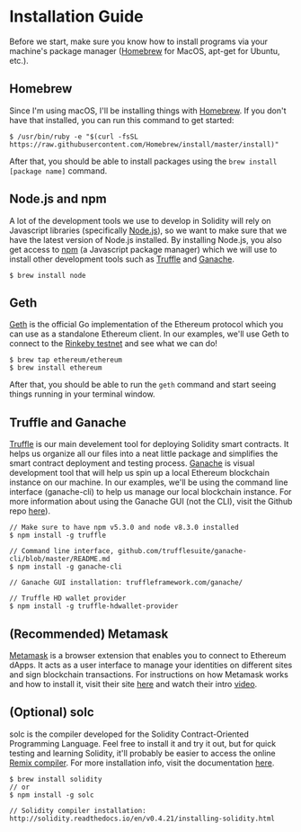 # Installation Guide #

Before we start, make sure you know how to install programs via your machine's package manager ([Homebrew](https://brew.sh/) for MacOS, apt-get for Ubuntu, etc.). 

## Homebrew ##
Since I'm using macOS, I'll be installing things with [Homebrew](https://brew.sh/). If you don't have that installed, you can run this command to get started:
```
$ /usr/bin/ruby -e "$(curl -fsSL https://raw.githubusercontent.com/Homebrew/install/master/install)"
```
After that, you should be able to install packages using the `brew install [package name]` command. 

## Node.js and npm ##
A lot of the development tools we use to develop in Solidity will rely on Javascript libraries (specifically [Node.js](https://nodejs.org/en/)), so we want to make sure that we have the latest version of Node.js installed. By installing Node.js, you also get access to [npm](https://github.com/npm/npm) (a Javascript package manager) which we will use to install other development tools such as [Truffle](https://github.com/trufflesuite/truffle) and [Ganache](https://github.com/trufflesuite/ganache). 
```
$ brew install node
```

## Geth ##
[Geth](https://github.com/ethereum/go-ethereum) is the official Go implementation of the Ethereum protocol which you can use as a standalone Ethereum client. In our examples, we'll use Geth to connect to the [Rinkeby testnet](https://www.rinkeby.io/) and see what we can do!
```
$ brew tap ethereum/ethereum
$ brew install ethereum
```
After that, you should be able to run the `geth` command and start seeing things running in your terminal window. 


## Truffle and Ganache ##
[Truffle](https://github.com/trufflesuite/truffle) is our main develement tool for deploying Solidity smart contracts. It helps us organize all our files into a neat little package and simplifies the smart contract deployment and testing process. [Ganache](https://github.com/trufflesuite/ganache) is visual development tool that will help us spin up a local Ethereum blockchain instance on our machine. In our examples, we'll be using the command line interface (ganache-cli) to help us manage our local blockchain instance. For more information about using the Ganache GUI (not the CLI), visit the Github repo [here](https://github.com/trufflesuite/ganache)). 
```
// Make sure to have npm v5.3.0 and node v8.3.0 installed
$ npm install -g truffle

// Command line interface, github.com/trufflesuite/ganache-cli/blob/master/README.md
$ npm install -g ganache-cli

// Ganache GUI installation: truffleframework.com/ganache/

// Truffle HD wallet provider
$ npm install -g truffle-hdwallet-provider
```

## (Recommended) Metamask ##
[Metamask](https://metamask.io/) is a browser extension that enables you to connect to Ethereum dApps. It acts as a user interface to manage your identities on different sites and sign blockchain transactions. For instructions on how Metamask works and how to install it, visit their site [here](https://metamask.io/) and watch their intro [video](https://www.youtube.com/watch?v=6Gf_kRE4MJU). 

## (Optional) solc ##
solc is the compiler developed for the Solidity Contract-Oriented Programming Language. Feel free to install it and try it out, but for quick testing and learning Solidity, it'll probably be easier to access the online [Remix compiler](https://remix.ethereum.org/). For more installation info, visit the documentation  [here](http://solidity.readthedocs.io/en/v0.4.21/installing-solidity.html).
```
$ brew install solidity
// or
$ npm install -g solc

// Solidity compiler installation: http://solidity.readthedocs.io/en/v0.4.21/installing-solidity.html
```
